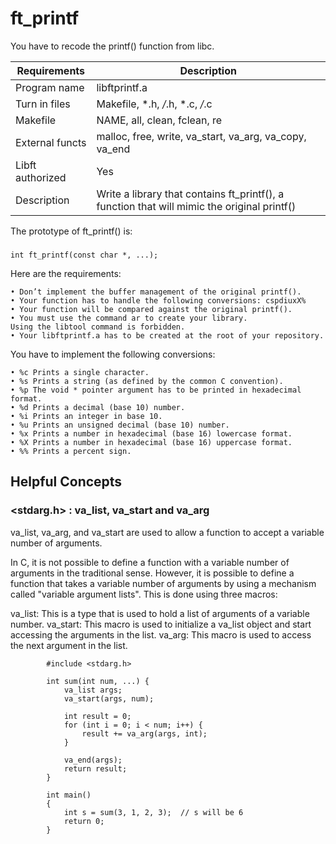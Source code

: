 # ft_printf
You have to recode the printf() function from libc.

| Requirements | Description |
| --- | --- |
| Program name  | libftprintf.a |
| Turn in files  | Makefile, *.h, */*.h, *.c, */*.c |
| Makefile | NAME, all, clean, fclean, re |
| External functs| malloc, free, write, va_start, va_arg, va_copy, va_end |
| Libft authorized | Yes |
| Description | Write a library that contains ft_printf(), a function that will mimic the original printf()|


The prototype of ft_printf() is:
  ###
    int ft_printf(const char *, ...);

Here are the requirements:
 
    • Don’t implement the buffer management of the original printf().
    • Your function has to handle the following conversions: cspdiuxX%
    • Your function will be compared against the original printf().
    • You must use the command ar to create your library.
    Using the libtool command is forbidden.
    • Your libftprintf.a has to be created at the root of your repository.


You have to implement the following conversions:
    
    • %c Prints a single character.
    • %s Prints a string (as defined by the common C convention).
    • %p The void * pointer argument has to be printed in hexadecimal format.
    • %d Prints a decimal (base 10) number.
    • %i Prints an integer in base 10.
    • %u Prints an unsigned decimal (base 10) number.
    • %x Prints a number in hexadecimal (base 16) lowercase format.
    • %X Prints a number in hexadecimal (base 16) uppercase format.
    • %% Prints a percent sign.
    
## Helpful Concepts

### <stdarg.h> : va_list, va_start and va_arg 

va_list, va_arg, and va_start are used to allow a function to accept a variable number of arguments.

In C, it is not possible to define a function with a variable number of arguments in the traditional sense. However, it is possible to define a function that takes a variable number of arguments by using a mechanism called "variable argument lists". This is done using three macros:

va_list: This is a type that is used to hold a list of arguments of a variable number.
va_start: This macro is used to initialize a va_list object and start accessing the arguments in the list.
va_arg: This macro is used to access the next argument in the list.

``` 
        #include <stdarg.h>

        int sum(int num, ...) {
            va_list args;
            va_start(args, num);

            int result = 0;
            for (int i = 0; i < num; i++) {
                result += va_arg(args, int);
            }

            va_end(args);
            return result;
        }

        int main() 
        {
            int s = sum(3, 1, 2, 3);  // s will be 6
            return 0;
        }
```
